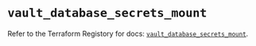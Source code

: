 # `vault_database_secrets_mount`

Refer to the Terraform Registory for docs: [`vault_database_secrets_mount`](https://www.terraform.io/docs/providers/vault/r/database_secrets_mount).
